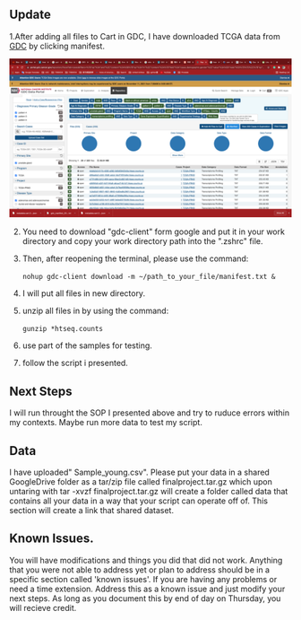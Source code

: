 ## Update

1.After adding all files to Cart in GDC, I have downloaded TCGA data from [GDC](https://portal.gdc.cancer.gov/) by clicking manifest.

 ![](Images/Manifest.png?raw=true)

2. You need to download "gdc-client" form google and put it in your work directory and copy your work directory path into the ".zshrc" file.

3. Then, after reopening the terminal, please use the command:

   ```nohup gdc-client download -m ~/path_to_your_file/manifest.txt &```

4. I will put all files in new directory.

5. unzip all files in by using the command:

   ```gunzip *htseq.counts```

6. use part of the samples for testing.

8. follow the script i presented.
 
 ## Next Steps

I will run throught the SOP I presented above and try to ruduce errors within my contexts. Maybe run more data to test my script.
 
##  Data
 
I have uploaded" Sample_young.csv".
 Please put your data in a shared GoogleDrive folder as a tar/zip file called finalproject.tar.gz which upon untaring with tar -xvzf finalproject.tar.gz will create a folder called data that contains all your data in a way that your script can operate off of.  This section will create a link that shared dataset.
 
##  Known Issues. 

 You will have modifications and things you did that did not work.  Anything that you were not able to address yet or plan to address should be in a specific section called 'known issues'.
 If you are having any problems or need a time extension. Address this as a known issue and just modify your next steps. As long as you document this by end of day on Thursday, you will recieve credit.
